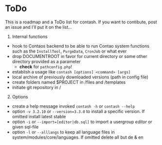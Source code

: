 # ToDo

This is a roadmap and a ToDo list for contash. If you want to contibute, post an issue and I'll put it on the list…

1. Internal functions
  - hook to Contaos backend to be able to run Contao system functions such as the `InstallTool`, `PurgeData`, `CronJob` or what ever
  - drop DOCUMENTROOT in favor for current directory or some other directory provided as a parameter
      - **check** for `pathconfig.php`!
  - establish a usage like `contash [options] <command> [args]`
  - local archive of previously downloaded versions (path in config file)
  - create folders named $PROJECT in /files and /templates 
  - initiate git repository in /

2. Options
  - create a help message invoked `contash -h` or `contash --help`
  - option `-v 3.2.10` or `--version=3.3.0` to install a specific version. If omitted install latest stable
  - option `-i` or `--import=[editor|db.sql]` to import a usergroup *editor* or given sql-file 
  - option `-l` or `--alllangs` to keep all language files in system/modules/core/languages. If omitted delete all but de & en
